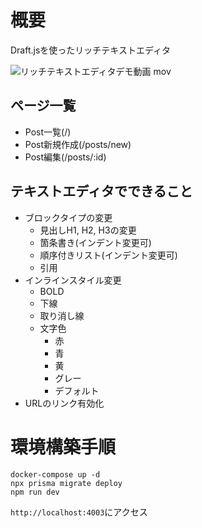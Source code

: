 # 概要
Draft.jsを使ったリッチテキストエディタ

![リッチテキストエディタデモ動画 mov](https://user-images.githubusercontent.com/40624966/233601713-52af2572-f01a-4586-921f-8d9b6cffc53c.gif)


## ページ一覧
- Post一覧(/)
- Post新規作成(/posts/new)
- Post編集(/posts/:id)

## テキストエディタでできること
- ブロックタイプの変更
  - 見出しH1, H2, H3の変更
  - 箇条書き(インデント変更可)
  - 順序付きリスト(インデント変更可)
  - 引用
- インラインスタイル変更
  - BOLD
  - 下線
  - 取り消し線
  - 文字色
    - 赤
    - 青
    - 黄
    - グレー
    - デフォルト
- URLのリンク有効化

# 環境構築手順
```shell
docker-compose up -d
npx prisma migrate deploy
npm run dev
```

`http://localhost:4003`にアクセス
